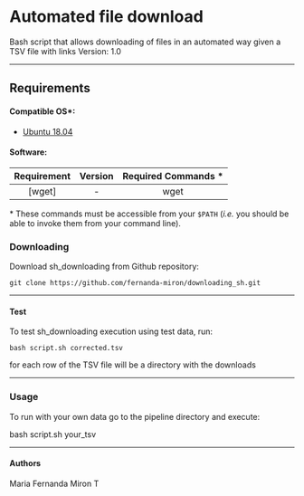 

# **Automated file download**

Bash script that allows downloading of files in an automated way
given a TSV file with links
Version: 1.0

------------------------------------------------------------------------

## Requirements

#### Compatible OS\*:

-   [Ubuntu 18.04 ](http://releases.ubuntu.com/18.04/)

#### Software:

|                    Requirement                     |          Version           |  Required Commands \*  |
|:--------------------------------------------------:|:--------------------------:|:----------------------:|
|        [wget]        |         -         |        wget        |

\* These commands must be accessible from your `$PATH` (*i.e.* you
should be able to invoke them from your command line).

### Downloading

Download sh_downloading from Github repository:

    git clone https://github.com/fernanda-miron/downloading_sh.git

------------------------------------------------------------------------

#### Test

To test sh_downloading execution using test data, run:

    bash script.sh corrected.tsv

for each row of the TSV file will be a directory with the downloads

------------------------------------------------------------------------

### Usage

To run with your own data go to the pipeline directory and execute:
 
  bash script.sh your_tsv

------------------------------------------------------------------------

#### Authors

Maria Fernanda Miron T

